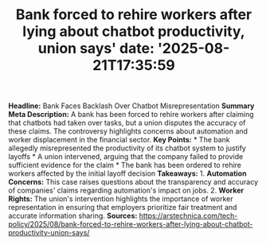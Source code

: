 ﻿---
title: "Bank forced to rehire workers after lying about chatbot productivity, union says'
date: '2025-08-21T17:35:59"
category: "Markets"
summary: ""
slug: "bank forced to rehire workers after lying about chatbot prod"
source_urls:
  - "https://arstechnica.com/tech-policy/2025/08/bank-forced-to-rehire-workers-after-lying-about-chatbot-productivity-union-says/"
seo:
  title: "Bank forced to rehire workers after lying about chatbot productivity, union says | Hash n Hedge'
  description: '"
  keywords: ["news", "markets", "brief"]
---
**Headline:** Bank Faces Backlash Over Chatbot Misrepresentation  **Summary Meta Description:** A bank has been forced to rehire workers after claiming that chatbots had taken over tasks, but a union disputes the accuracy of these claims. The controversy highlights concerns about automation and worker displacement in the financial sector.  **Key Points:**  * The bank allegedly misrepresented the productivity of its chatbot system to justify layoffs * A union intervened, arguing that the company failed to provide sufficient evidence for the claim * The bank has been ordered to rehire workers affected by the initial layoff decision  **Takeaways:**  1. **Automation Concerns:** This case raises questions about the transparency and accuracy of companies' claims regarding automation's impact on jobs. 2. **Worker Rights:** The union's intervention highlights the importance of worker representation in ensuring that employers prioritize fair treatment and accurate information sharing.  **Sources:** https://arstechnica.com/tech-policy/2025/08/bank-forced-to-rehire-workers-after-lying-about-chatbot-productivity-union-says/ 
